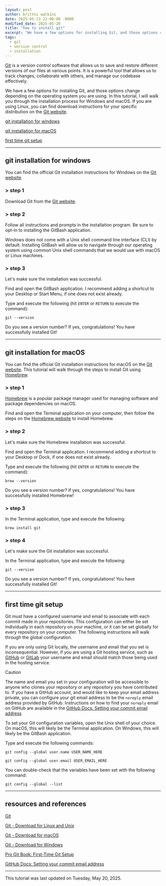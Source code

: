 ```yaml
---
layout: post
author: brittni watkins
date: 2025-05-13 22:00:00 -0000
modified_date: 2025-05-20
title: "how to install git"
excerpt: "We have a few options for installing Git, and those options change depending on the operating system you are using.  In this tutorial, I will walk you through the installation process for Windows and macOS."
tags:
  - git
  - version control
  - installation
---
```


[Git](https://git-scm.com/) is a version control software that allows us to save and restore different versions of our files at various points. It is a powerful tool that allows us to track changes, collaborate with others, and manage our codebase effectively.

We have a few options for installing Git, and those options change depending on the operating system you are using.  In this tutorial, I will walk you through the installation process for Windows and macOS.  If you are using Linux, you can find download instructions for your specific distribution on the [Git website](https://git-scm.com/downloads/linux).

[git installation for windows](#git-installation-for-windows)

[git installation for macOS](#git-installation-for-macos)

[first time git setup](#first-time-git-setup)

----

## git installation for windows

You can find the official Git installation instructions for Windows on the [Git website](https://git-scm.com/downloads/win).

### > step 1

Download Git from the [Git website](https://git-scm.com/downloads/win).

### > step 2

Follow all instructions and prompts in the installation program.  Be sure to opt-in to installing the GitBash application. 

Windows does not come with a Unix shell command line interface (CLI) by default.  Installing GitBash will allow us to navigate through our operating system using common Unix shell commands that we would use with macOS or Linux machines.

### > step 3

Let's make sure the installation was successful.

Find and open the GitBash application. I recommend adding a shortcut to your Desktop or Start Menu, if one does not exist already.

Type and execute the following (hit `ENTER` or `RETURN` to execute the command):

```shell
git --version
```

Do you see a version number? If yes, congratulations! You have successfully installed Git!

----

## git installation for macOS

You can find the official Git installation instructions for macOS on the [Git website](https://git-scm.com/downloads/mac).  This tutorial will walk through the steps to install Git using [Homebrew](https://brew.sh/).

### > step 1

[Homebrew](https://brew.sh/) is a popular package manager used for managing software and package dependencies on macOS.

Find and open the Terminal application on your computer, then follow the steps on the [Homebrew website](https://brew.sh/) to install Homebrew.

### > step 2

Let's make sure the Homebrew installation was successful.

Find and open the Terminal application. I recommend adding a shortcut to your Desktop or Dock, if one does not exist already.

Type and execute the following (hit `ENTER` or `RETURN` to execute the command):

```shell
brew --version
```

Do you see a version number? If yes, congratulations! You have successfully installed Homebrew!

### > step 3

In the Terminal application, type and execute the following:

```shell
brew install git
```

### > step 4

Let's make sure the Git installation was successful.

In the Terminal application, type and execute the following:

```shell
git --version
```

Do you see a version number? If yes, congratulations! You have successfully installed Git!

----

## first time git setup

Git must have a configured username and email to associate with each commit made in your repositories. This configuration can either be set individually in each repository on your machine, or it can be set globally for every repository on your computer. The following instructions will walk through the global configuration.

If you are only using Git locally, the username and email that you set is inconsequential. However, if you are using a Git hosting service, such as [GitHub](https://github.com/) or [GitLab](https://about.gitlab.com/) your username and email should match those being used in the hosting service.

> [!CAUTION]
> The name and email you set in your configuration will be accessible to anyone who clones your repository or any repository you have contributed to.
> If you have a GitHub account, and would like to keep your email address private, you can configure your git email address to be the `noreply` email address provided by GitHub.
> Instructions on how to find your `noreply` email on GitHub are available in the [GitHub Docs: Setting your commit email address](https://docs.github.com/en/account-and-profile/setting-up-and-managing-your-personal-account-on-github/managing-email-preferences/setting-your-commit-email-address)

To set your Git configuration variables, open the Unix shell of your choice. On macOS, this will likely be the Terminal application. On Windows, this will likely be the GitBash application.

Type and execute the following commands:

```shell
git config --global user.name USER_NAME_HERE
```

```shell
git config --global user.email USER_EMAIL_HERE
```

You can double-check that the variables have been set with the following command:

```shell
git config --global --list
```

----

## resources and references

[Git](https://git-scm.com/)

[Git - Download for Linux and Unix](https://git-scm.com/downloads/linux)

[Git - Download for macOS](https://git-scm.com/downloads/mac)

[Git - Download for Windows](https://git-scm.com/downloads/win)

[Pro Git Book: First-Time Git Setup](https://git-scm.com/book/ms/v2/Getting-Started-First-Time-Git-Setup)

[GitHub Docs: Setting your commit email address](https://docs.github.com/en/account-and-profile/setting-up-and-managing-your-personal-account-on-github/managing-email-preferences/setting-your-commit-email-address)

----

This tutorial was last updated on Tuesday, May 20, 2025.
